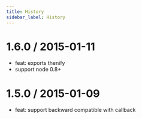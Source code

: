 ```yaml
---
title: History
sidebar_label: History
---
```


1.6.0 / 2015-01-11
==================

  * feat: exports thenify
  * support node 0.8+

1.5.0 / 2015-01-09
==================

  * feat: support backward compatible with callback


